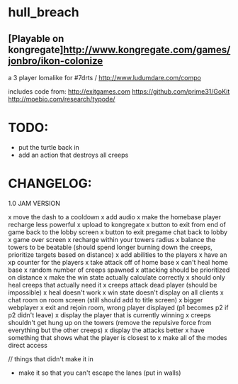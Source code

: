 hull_breach
===========
 
[Playable on kongregate]http://www.kongregate.com/games/jonbro/ikon-colonize
----------------------------------------------------------------------------

a 3 player lomalike for #7drts / http://www.ludumdare.com/compo

includes code from:
http://exitgames.com
https://github.com/prime31/GoKit
http://moebio.com/research/typode/


TODO:
=====

- put the turtle back in
- add an action that destroys all creeps

CHANGELOG:
==========

1.0 JAM VERSION

x move the dash to a cooldown
x add audio
x make the homebase player recharge less powerful
x upload to kongregate
x button to exit from end of game back to the lobby screen
x button to exit pregame chat back to lobby
x game over screen
x recharge within your towers radius
x balance the towers to be beatable (should spend longer burning down the creeps, prioritize targets based on distance)
x add abilities to the players
x have an xp counter for the players
x take attack off of home base
x can't heal home base
x random number of creeps spawned
x attacking should be prioritized on distance
x make the win state actually calculate correctly
x should only heal creeps that actually need it
x creeps attack dead player (should be impossible)
x heal doesn't work
x win state doesn't display on all clients
x chat room on room screen (still should add to title screen)
x bigger webplayer
x exit and rejoin room, wrong player displayed (p1 becomes p2 if p2 didn't leave)
x display the player that is currently winning
x creeps shouldn't get hung up on the towers (remove the repulsive force from everything but the other creeps)
x display the attacks better
x have something that shows what the player is closest to
x make all of the modes direct access

// things that didn't make it in
- make it so that you can't escape the lanes (put in walls)